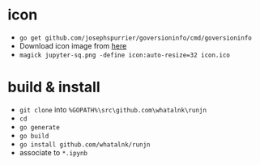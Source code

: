 # icon
* `go get github.com/josephspurrier/goversioninfo/cmd/goversioninfo`
* Download icon image from [here](https://github.com/jupyter/design/raw/master/logo/png-1x/jupyter-sq.png)
* `magick jupyter-sq.png -define icon:auto-resize=32 icon.ico`

# build & install
* `git clone` into `%GOPATH%\src\github.com\whatalnk\runjn`
* `cd`
* `go generate`
* `go build`
* `go install github.com/whatalnk/runjn`
* associate to `*.ipynb`